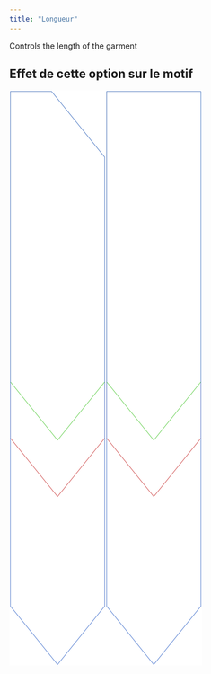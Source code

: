 ```yaml
---
title: "Longueur"
---
```


Controls the length of the garment

## Effet de cette option sur le motif

![Cette image montre l'effet de cette option en superposant plusieurs variantes qui ont une valeur différente pour cette option](walburga_length_sample.svg "Effet de cette option sur le modèle")
